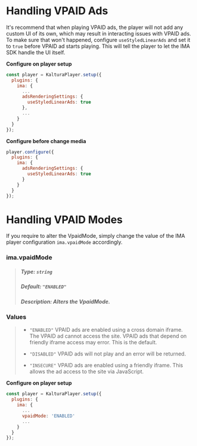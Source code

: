 # Handling VPAID Ads

It's recommend that when playing VPAID ads, the player will not add any custom UI of its own, which may result in interacting issues with VPAID ads.
<br>To make sure that won't happened, configure `useStyledLinearAds` and set it to `true` before VPAID ad starts playing. This will tell the player to let the IMA SDK handle the UI itself.

**Configure on player setup**

```js
const player = KalturaPlayer.setup({
  plugins: {
    ima: {
      ...
      adsRenderingSettings: {
        useStyledLinearAds: true
      },
      ...
    }
  }
});
```

**Configure before change media**

```js
player.configure({
  plugins: {
    ima: {
      adsRenderingSettings: {
        useStyledLinearAds: true
      }
    }
  }
});
```

# Handling VPAID Modes

If you require to alter the VpaidMode, simply change the value of the IMA player configuration `ima.vpaidMode` accordingly.

### ima.vpaidMode

> ##### Type: `string`
>
> ##### Default: `"ENABLED"`
>
> ##### Description: Alters the VpaidMode.

### Values

> * `"ENABLED"` VPAID ads are enabled using a cross domain iframe. The VPAID ad cannot access the site. VPAID ads that depend on friendly iframe access may error. This is the default.
>
> * `"DISABLED"` VPAID ads will not play and an error will be returned.
>
> * `"INSECURE"` VPAID ads are enabled using a friendly iframe. This allows the ad access to the site via JavaScript.

**Configure on player setup**

```js
const player = KalturaPlayer.setup({
  plugins: {
    ima: {
      ...
      vpaidMode: 'ENABLED'
      ...
    }
  }
});
```
